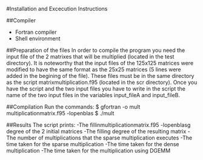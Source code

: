 #Installation and Excecution Instructions

##Compiler
- Fortran compiler
- Shell environment

##Preparation of the files
In order to compile the program you need the input file of the
2 matrixes that will be multiplied (located in the test directory).
It is noteworthy that the input files of the 125x125 matrices were
modified to have the same format as the 25x25 matrices (5 lines
were added in the begining of the file).
These files must be in the same directory as the script 
matrixmultiplication.f95 (located in the scr directory).
Once you have the script and the two input files you have to
write in the script the name of the two input files in the variables
input_fileA and input_fileB.

##Compilation
Run the commands:
$ gfortran -o mult multiplicationmatrix.f95 -lopenblas
$ ./mult

##Results
The script prints:
-The fillinmultiplicationmatrix.f95 -lopenblasg degree of the 2 initial matrices
-The filling degree of the resulting matrix
-The number of multiplications that the sparse multiplication
executes
-The time taken for the sparse multiplication
-The time taken for the dense multiplication
-The time taken for the multiplication using DGEMM


